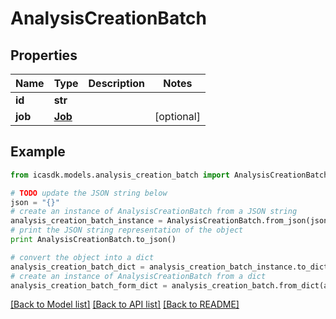 # AnalysisCreationBatch


## Properties
Name | Type | Description | Notes
------------ | ------------- | ------------- | -------------
**id** | **str** |  | 
**job** | [**Job**](Job.md) |  | [optional] 

## Example

```python
from icasdk.models.analysis_creation_batch import AnalysisCreationBatch

# TODO update the JSON string below
json = "{}"
# create an instance of AnalysisCreationBatch from a JSON string
analysis_creation_batch_instance = AnalysisCreationBatch.from_json(json)
# print the JSON string representation of the object
print AnalysisCreationBatch.to_json()

# convert the object into a dict
analysis_creation_batch_dict = analysis_creation_batch_instance.to_dict()
# create an instance of AnalysisCreationBatch from a dict
analysis_creation_batch_form_dict = analysis_creation_batch.from_dict(analysis_creation_batch_dict)
```
[[Back to Model list]](../README.md#documentation-for-models) [[Back to API list]](../README.md#documentation-for-api-endpoints) [[Back to README]](../README.md)


